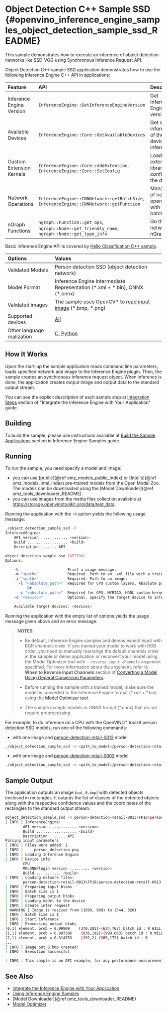 # Object Detection C++ Sample SSD {#openvino_inference_engine_samples_object_detection_sample_ssd_README}

This sample demonstrates how to execute an inference of object detection networks like SSD-VGG using Synchronous Inference Request API.

Object Detection C++ sample SSD application demonstrates how to use the following Inference Engine C++ API in applications:

| Feature    | API  | Description |
|:---     |:--- |:---
|Inference Engine Version| `InferenceEngine::GetInferenceEngineVersion` | Get Inference Engine API version
|Available Devices|`InferenceEngine::Core::GetAvailableDevices`| Get version information of the devices for inference
|Custom Extension Kernels|`InferenceEngine::Core::AddExtension`, `InferenceEngine::Core::SetConfig`| Load extension library and config to the device
| Network Operations | `InferenceEngine::CNNNetwork::getBatchSize`, `InferenceEngine::CNNNetwork::getFunction` |  Managing of network, operate with its batch size.
|nGraph Functions|`ngraph::Function::get_ops`, `ngraph::Node::get_friendly_name`, `ngraph::Node::get_type_info`| Go thru network nGraph

Basic Inference Engine API is covered by [Hello Classification C++ sample](../hello_classification/README.md).

| Options  | Values |
|:---                              |:---
| Validated Models                 | Person detection SSD (object detection network)
| Model Format                     | Inference Engine Intermediate Representation (\*.xml + \*.bin), ONNX (\*.onnx)
| Validated images                 | The sample uses OpenCV\* to [read input image](https://docs.opencv.org/master/d4/da8/group__imgcodecs.html#ga288b8b3da0892bd651fce07b3bbd3a56) (\*.bmp, \*.png)
| Supported devices                | [All](../../../docs/IE_DG/supported_plugins/Supported_Devices.md) |
| Other language realization       | [C](../../ie_bridges/c/samples/object_detection_sample_ssd/README.md), [Python](../../ie_bridges/python/sample/object_detection_sample_ssd/README.md) |

## How It Works

Upon the start-up the sample application reads command line parameters, loads specified network and image to the Inference
Engine plugin. Then, the sample creates an synchronous inference request object. When inference is done, the application creates output image and output data to the standard output stream.

You can see the explicit description of
each sample step at [Integration Steps](../../../docs/IE_DG/Integrate_with_customer_application_new_API.md) section of "Integrate the Inference Engine with Your Application" guide.

## Building

To build the sample, please use instructions available at [Build the Sample Applications](../../../docs/IE_DG/Samples_Overview.md) section in Inference Engine Samples guide.

## Running

To run the sample, you need specify a model and image:

- you can use [public](@ref omz_models_public_index) or [Intel's](@ref omz_models_intel_index) pre-trained models from the Open Model Zoo. The models can be downloaded using the [Model Downloader](@ref omz_tools_downloader_README).
- you can use images from the media files collection available at https://storage.openvinotoolkit.org/data/test_data.

Running the application with the <code>-h</code> option yields the following usage message:

```sh
./object_detection_sample_ssd -h
InferenceEngine:
    API version ............ <version>
    Build .................. <build>
    Description ....... API

object_detection_sample_ssd [OPTION]
Options:

    -h                      Print a usage message.
    -m "<path>"             Required. Path to an .xml file with a trained model.
    -i "<path>"             Required. Path to an image.
      -l "<absolute_path>"  Required for CPU custom layers. Absolute path to a shared library with the kernels implementations.
          Or
      -c "<absolute_path>"  Required for GPU, MYRIAD, HDDL custom kernels. Absolute path to the .xml config file with the kernels descriptions.
    -d "<device>"           Optional. Specify the target device to infer on (the list of available devices is shown below). Default value is CPU. Use "-d HETERO:<comma_separated_devices_list>" format to specify HETERO plugin. Sample will look for a suitable plugin for device specified.

    Available target devices: <devices>

```

Running the application with the empty list of options yields the usage message given above and an error message.

> **NOTES**:
>
> - By default, Inference Engine samples and demos expect input with BGR channels order. If you trained your model to work with RGB order, you need to manually rearrange the default channels order in the sample or demo application or reconvert your model using the Model Optimizer tool with `--reverse_input_channels` argument specified. For more information about the argument, refer to **When to Reverse Input Channels** section of [Converting a Model Using General Conversion Parameters](../../../docs/MO_DG/prepare_model/convert_model/Converting_Model_General.md).
>
> - Before running the sample with a trained model, make sure the model is converted to the Inference Engine format (\*.xml + \*.bin) using the [Model Optimizer tool](../../../docs/MO_DG/Deep_Learning_Model_Optimizer_DevGuide.md).
>
> - The sample accepts models in ONNX format (\*.onnx) that do not require preprocessing.

For example, to do inference on a CPU with the OpenVINO&trade; toolkit person detection SSD models, run one of the following commands:

- with one image and [person-detection-retail-0013](https://docs.openvinotoolkit.org/latest/omz_models_intel_person_detection_retail_0013_description_person_detection_retail_0013.html) model

```sh
./object_detection_sample_ssd -m <path_to_model>/person-detection-retail-0013.xml -i <path_to_image>/inputImage.bmp -d CPU
```

- with one image and [person-detection-retail-0002](https://docs.openvinotoolkit.org/latest/omz_models_intel_person_detection_retail_0002_description_person_detection_retail_0002.html) model

```sh
./object_detection_sample_ssd -m <path_to_model>/person-detection-retail-0002.xml -i <path_to_image>/inputImage.jpg -d GPU
```

## Sample Output

The application outputs an image (`out_0.bmp`) with detected objects enclosed in rectangles. It outputs the list of classes
of the detected objects along with the respective confidence values and the coordinates of the
rectangles to the standard output stream.

```sh
object_detection_sample_ssd -m person-detection-retail-0013\FP16\person-detection-retail-0013.xml -i person_detection.png
[ INFO ] InferenceEngine:
        API version ............ <version>
        Build .................. <build>
        Description ....... API
Parsing input parameters
[ INFO ] Files were added: 1
[ INFO ]     person_detection.png
[ INFO ] Loading Inference Engine
[ INFO ] Device info:
        CPU
        MKLDNNPlugin version ......... <version>
        Build ........... <build>
[ INFO ] Loading network files:
        person-detection-retail-0013\FP16\person-detection-retail-0013.xml
[ INFO ] Preparing input blobs
[ INFO ] Batch size is 1
[ INFO ] Preparing output blobs
[ INFO ] Loading model to the device
[ INFO ] Create infer request
[ WARNING ] Image is resized from (1699, 960) to (544, 320)
[ INFO ] Batch size is 1
[ INFO ] Start inference
[ INFO ] Processing output blobs
[0,1] element, prob = 0.99909    (370,201)-(634,762) batch id : 0 WILL BE PRINTED!
[1,1] element, prob = 0.997386    (836,192)-(999,663) batch id : 0 WILL BE PRINTED!
[2,1] element, prob = 0.314753    (192,2)-(265,172) batch id : 0
...
[ INFO ] Image out_0.bmp created!
[ INFO ] Execution successful

[ INFO ] This sample is an API example, for any performance measurements please use the dedicated benchmark_app tool
```

## See Also

- [Integrate the Inference Engine with Your Application](../../../docs/IE_DG/Integrate_with_customer_application_new_API.md)
- [Using Inference Engine Samples](../../../docs/IE_DG/Samples_Overview.md)
- [Model Downloader](@ref omz_tools_downloader_README)
- [Model Optimizer](../../../docs/MO_DG/Deep_Learning_Model_Optimizer_DevGuide.md)
